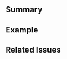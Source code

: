 ## Summary
<!-- Explain the purpose of this PR and what parts of the codebase it affects -->

## Example
<!-- Provide a minimal code snippet and show how it folds after your changes -->

## Related Issues
<!-- List related issues or feature requests -->
